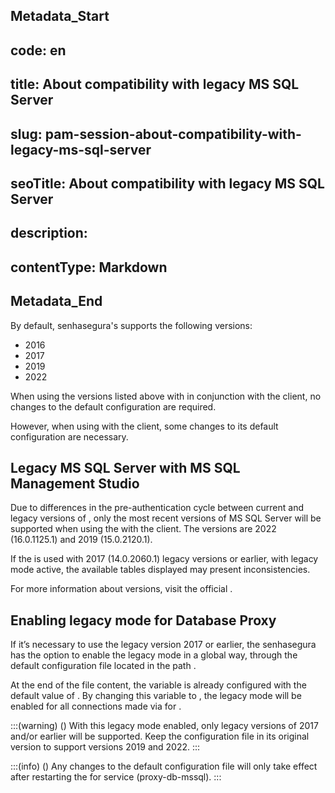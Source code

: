 ## Metadata_Start 
## code: en
## title: About compatibility with legacy MS SQL Server 
## slug: pam-session-about-compatibility-with-legacy-ms-sql-server 
## seoTitle: About compatibility with legacy MS SQL Server 
## description:  
## contentType: Markdown 
## Metadata_End
By default, senhasegura's  supports the following versions:

* 2016
* 2017
* 2019
* 2022 

When using the versions listed above with  in conjunction with the  client, no changes to the default configuration are required.

However, when using  with the  client, some changes to its default configuration are necessary.

## Legacy MS SQL Server with MS SQL Management Studio

Due to differences in the pre-authentication cycle between current and legacy versions of , only the most recent versions of MS SQL Server will be supported when using the  with the  client. The versions are 2022 (16.0.1125.1) and 2019 (15.0.2120.1).

If the  is used with 2017 (14.0.2060.1) legacy versions or earlier, with legacy mode active, the available tables displayed may present inconsistencies.

For more information about  versions, visit the official .

## Enabling legacy mode for Database Proxy

If it’s necessary to use the legacy version 2017 or earlier, the senhasegura  has the option to enable the legacy mode in a global way, through the default configuration file located in the path .

At the end of the file content, the  variable is already configured with the default value of . By changing this variable to , the legacy mode will be enabled for all connections made via  for . 

:::(warning) ()
With this legacy mode enabled, only legacy versions of  2017 and/or earlier will be supported. Keep the configuration file in its original version to support versions 2019 and 2022.
:::

:::(info) ()
Any changes to the default configuration file will only take effect after restarting the  for  service (proxy-db-mssql).
:::
